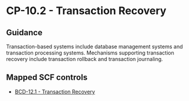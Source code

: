 # CP-10.2 - Transaction Recovery
## Guidance
Transaction-based systems include database management systems and transaction processing systems. Mechanisms supporting transaction recovery include transaction rollback and transaction journaling.
## Mapped SCF controls
- [BCD-12.1 - Transaction Recovery](../scf/bcd-121-transactionrecovery.md)